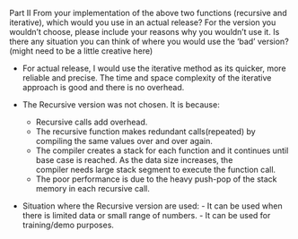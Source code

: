 Part II
From your implementation of the above two functions (recursive and iterative), which would you use in an actual release?  For the version you wouldn’t choose, please include your reasons why you wouldn’t use it.  Is there any situation you can think of where you would use the ‘bad’ version? (might need to be a little creative here)

- For actual release, I would use the iterative method as its quicker, more reliable and precise. The time and space complexity of the iterative approach is good and there is no overhead.
        
- The Recursive version was not chosen. It is because:
     - Recursive calls add overhead.
     - The recursive function makes redundant calls(repeated) by compiling the same values over and over again.
     - The compiler creates a stack for each function and it continues until base case is reached. As the data size increases, the  
       compiler needs large stack segment to execute the function call.
     - The poor performance is due to the heavy push-pop of the stack memory in each recursive call.
 
 - Situation where the Recursive version are used:
        - It can be used when there is limited data or small range of numbers.
        - It can be used for training/demo purposes.
